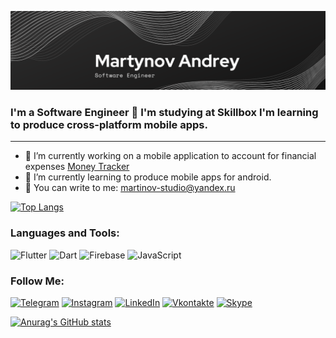 ![Header](https://github.com/martynov-lab/martynov-lab/blob/main/assets/header.png)

### I'm a Software Engineer 👋 I'm studying at Skillbox I'm learning to produce cross-platform mobile apps.

---

 - 🔭 I’m currently working on a mobile application to account for financial expenses [Money Tracker](https://github.com/martynov-lab/money_tracker)
 - 🌱 I’m currently learning to produce mobile apps for android.
 - 💬 You can write to me: [martinov-studio@yandex.ru](https://mail.yandex.ru)

[![Top Langs](https://github-readme-stats.vercel.app/api/top-langs/?username=martynov-lab&theme=dark&langs_count=4)](https://github.com/anuraghazra/github-readme-stats)

### Languages and Tools:
![Flutter](https://img.shields.io/badge/-Flutter-424141?style=for-the-badge&logo=flutter&logoColor=47C5FB)
![Dart](https://img.shields.io/badge/-Dart-424141?style=for-the-badge&logo=dart&logoColor=097CDB)
![Firebase](https://img.shields.io/badge/-Firebase-424141?style=for-the-badge&logo=firebase&logoColor=F8C52C)
![JavaScript](https://img.shields.io/badge/-JavaScript-424141?style=for-the-badge&logo=JavaScript&logoColor=E9D54D)


### Follow Me:

[![Telegram](https://img.shields.io/badge/-Telegram-424141?style=for-the-badge&logo=telegram&logoColor=27A0D9)](https://t.me/arovit)
[![Instagram](https://img.shields.io/badge/-Instagram-424141?style=for-the-badge&logo=instagram&logoColor=B4068E)](https://www.instagram.com/andrey___martynov)
[![LinkedIn](https://img.shields.io/badge/-LinkedIn-424141?style=for-the-badge&logo=linkedin&logoColor=007BB6)](https://www.linkedin.com/in/andrey-martynov-0170b4211)
[![Vkontakte](https://img.shields.io/badge/-Vkontakte-424141?style=for-the-badge&logo=Vk&logoColor=4F7DB3)](https://vk.com/id429086716)
[![Skype](https://img.shields.io/badge/-Skype-424141?style=for-the-badge&logo=Skype&logoColor=0095E1)](https://join.skype.com/invite/O3sGuUhcQHcJ)

<!-- https://www.linkedin.com/in/andrey-martynov-0170b4211 -->

[![Anurag's GitHub stats](https://github-readme-stats.vercel.app/api?username=martynov-lab&theme=dark&show_icons=true)](https://github.com/anuraghazra/github-readme-stats)



